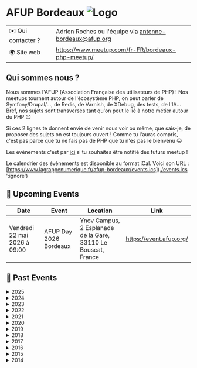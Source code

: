 # AFUP Bordeaux ![Logo](./logo-afup-bordeaux.svg ':size=100')

|                                |     |
| ------------------------------ | --- |
| ✉️ Qui contacter ?             | Adrien Roches ou l'équipe via antenne-bordeaux@afup.org |
| 🌍 Site web                    | https://www.meetup.com/fr-FR/bordeaux-php-meetup/ |

## Qui sommes nous ?

Nous sommes l'AFUP (Association Française des utilisateurs de PHP) !
Nos meetups tournent autour de l'écosystème PHP, on peut parler de Symfony/Drupal/..., de Redis, de Varnish, de XDebug, des tests, de l'IA... Bref, nos sujets sont transverses tant qu'on peut le lié à notre métier autour du PHP 😉

Si ces 2 lignes te donnent envie de venir nous voir ou même, que sais-je, de proposer des sujets on est toujours ouvert ! Comme tu l'auras compris, c'est pas parce que tu ne fais pas de PHP que tu n'es pas le bienvenu 😛

Les événements c'est par [ici](https://www.meetup.com/fr-FR/bordeaux-php-meetup/) si tu souhaites être notifié des futurs meetup !

Le calendrier des évènements est disponible au format iCal.
Voici son URL : [https://www.lagrappenumerique.fr/afup-bordeaux/events.ics](./events.ics ':ignore')

<!-- EVENTS:START -->
## 📅 Upcoming Events

| Date | Event | Location | Link |
|------|--------|----------|------|
| Vendredi 22 mai 2026 à 09:00 | AFUP Day 2026 Bordeaux | Ynov Campus, 2 Esplanade de la Gare, 33110 Le Bouscat, France | https://event.afup.org/ |

## 📆 Past Events

<details>
<summary>2025</summary>

| Date | Event | Location | Link |
|------|--------|----------|------|
| Mercredi 17 septembre 2025 à 19:00 | #61 : Preview Forum PHP - Transformez votre veille & vos Obsessions Primitives | Le Node - Aquinum, 12 Rue des Faussets, 33000 Bordeaux | https://www.meetup.com/bordeaux-php-meetup/events/310668434/ |
| Mercredi 23 juillet 2025 à 19:00 | #60: Votons et jouons ensembles 🎉 | Le Node - Aquinum, 12 Rue des Faussets, 33000 Bordeaux | https://www.meetup.com/bordeaux-php-meetup/events/309263810/ |
| Jeudi 24 avril 2025 à 19:00 | #59: Parlons FrankenPHP et Observabilité | Dotsafe, 125 quai des Chartrons, 33000 Bordeaux | https://www.meetup.com/bordeaux-php-meetup/events/307068650/ |
| Jeudi 20 mars 2025 à 19:00 | Super-Apéro 2025 | 23 Rue Ausone, Bordeaux | https://www.meetup.com/bordeaux-php-meetup/events/306530360/ |
| Mercredi 26 février 2025 à 19:00 | #57 PHP et Mémoire : Découvrez les Coulisses avec le Zend Memory Manager | 1 Cr Xavier Arnozan, Bordeaux | https://www.meetup.com/bordeaux-php-meetup/events/306119819/ |
| Mercredi 22 janvier 2025 à 19:00 | #56: Session lightning talks | 12 Rue des Faussets, Bordeaux | https://www.meetup.com/bordeaux-php-meetup/events/304967965/ |
</details>

<details>
<summary>2024</summary>

| Date | Event | Location | Link |
|------|--------|----------|------|
| Mercredi 20 novembre 2024 à 19:00 | #55: J'ai hacké puis contribué à Symfony | 12 Rue des Faussets, Bordeaux | https://www.meetup.com/bordeaux-php-meetup/events/304415496/ |
| Mercredi 30 octobre 2024 à 19:00 | #54: L'OOP au coeur du templating Symfony - TwigComponent & LiveComponent | 12 Rue des Faussets, Bordeaux | https://www.meetup.com/bordeaux-php-meetup/events/303975250/ |
| Jeudi 26 septembre 2024 à 19:00 | #53 : StandAAArdisez vos tests & La goutte d'eau qui fait déborder le Cloud | 1 cours Xavier Arnozan, , Bordeaux | https://www.meetup.com/bordeaux-php-meetup/events/303353062/ |
| Mercredi 12 juin 2024 à 19:00 | Meetup PHP #52 : Index me baby! Une intro elastic; Parlons search engine | 12 Rue des Faussets, Bordeaux | https://www.meetup.com/bordeaux-php-meetup/events/300806782/ |
| Mercredi 22 mai 2024 à 19:00 | Meetup PHP #51 : Symfony - Composant Scheduler + l'intérieur d'un Bundle | 12 Rue des Faussets, Bordeaux | https://www.meetup.com/bordeaux-php-meetup/events/300806648/ |
| Mercredi 24 avril 2024 à 19:00 | Meetup PHP #50 : Redis, le couteau suisse du développeur | 12 Rue des Faussets, Bordeaux | https://www.meetup.com/bordeaux-php-meetup/events/300013958/ |
| Mercredi 13 mars 2024 à 19:00 | Super-Apéro 2024 | 38 Rue Capdeville, Bordeaux | https://www.meetup.com/bordeaux-php-meetup/events/299275583/ |
| Mercredi 28 février 2024 à 19:00 | Meetup PHP #49 : PHP + ChatGPT: let's review a generative feature! | 12 Rue des Faussets, Bordeaux | https://www.meetup.com/bordeaux-php-meetup/events/299041870/ |
| Mercredi 24 janvier 2024 à 19:00 | Meetup PHP #48 : Xdebug, la lumière au bout du tunnel. Cette fois c'est la bonne | 12 Rue des Faussets, Bordeaux | https://www.meetup.com/bordeaux-php-meetup/events/297836117/ |
</details>

<details>
<summary>2023</summary>

| Date | Event | Location | Link |
|------|--------|----------|------|
| Mardi 28 novembre 2023 à 19:00 | Meetup PHP #47 : Mutation testing et Dette technique | 12 Rue des Faussets, Bordeaux | https://www.meetup.com/bordeaux-php-meetup/events/297177923/ |
| Mercredi 25 octobre 2023 à 19:00 | Meetup PHP #46 : Xdebug, la lumière au bout du tunnel. | 12 Rue des Faussets, Bordeaux | https://www.meetup.com/bordeaux-php-meetup/events/296249567/ |
| Jeudi 28 septembre 2023 à 19:00 | Meetup PHP #45 : La mutabilité m’a tué, l’immutabilité m’a sauvé | 12 Rue des Faussets, Bordeaux | https://www.meetup.com/bordeaux-php-meetup/events/295714201/ |
| Jeudi 29 juin 2023 à 19:00 | Meetup PHP #44 : on parlera AI et Open Source | 1 Cr Xavier Arnozan, Bordeaux | https://www.meetup.com/bordeaux-php-meetup/events/293975851/ |
| Mercredi 24 mai 2023 à 19:00 | Meetup PHP #43: ManoMano nous accueille pour 2 talks | 43 Rue d'Armagnac, Bordeaux | https://www.meetup.com/bordeaux-php-meetup/events/293284178/ |
| Mercredi 26 avril 2023 à 19:00 | Meetup PHP #42 : Domaine Riche vs Domaine Anémique | 12 Rue des Faussets, Bordeaux | https://www.meetup.com/bordeaux-php-meetup/events/292368112/ |
| Jeudi 16 mars 2023 à 19:00 | Super-Apéro 2023 | 23 Rue Ausone, Bordeaux | https://www.meetup.com/bordeaux-php-meetup/events/291960656/ |
</details>

<details>
<summary>2022</summary>

| Date | Event | Location | Link |
|------|--------|----------|------|
| Jeudi 23 juin 2022 à 19:30 | Super-Apéro 2022 | 1 Cr Xavier Arnozan, Bordeaux | https://www.meetup.com/bordeaux-php-meetup/events/286552197/ |
| Jeudi 19 mai 2022 à 19:30 | Meetup PHP #39 : Quoi de neuf dans Symfony 6.1 ? | 171 Rue Lucien Faure, Bordeaux | https://www.meetup.com/bordeaux-php-meetup/events/285538975/ |
| Jeudi 20 janvier 2022 à 19:00 | Meetup PHP (online) #37 : Pipeline Pattern | Online | https://www.meetup.com/bordeaux-php-meetup/events/283045545/ |
</details>

<details>
<summary>2021</summary>

| Date | Event | Location | Link |
|------|--------|----------|------|
| Jeudi 04 novembre 2021 à 19:00 | Meetup PHP (online) #37 : PHP Static Code Analysis 101 | Online | https://www.meetup.com/bordeaux-php-meetup/events/281446735/ |
</details>

<details>
<summary>2020</summary>

| Date | Event | Location | Link |
|------|--------|----------|------|
| Mercredi 30 septembre 2020 à 18:30 | Meetup PHP (online) #36 : Travailler avec un projet legacy | Online | https://www.meetup.com/bordeaux-php-meetup/events/273572868/ |
| Mardi 19 mai 2020 à 18:00 | Meetup PHP (online) #35 : 1 Monolithe, N microservices | Online | https://www.meetup.com/bordeaux-php-meetup/events/270601172/ |
| Mercredi 19 février 2020 à 19:30 | Meetup PHP #34 : Concevoir des applications PHP résilientes en 2020 | 12 Rue des Faussets, Bordeaux | https://www.meetup.com/bordeaux-php-meetup/events/268376150/ |
| Jeudi 30 janvier 2020 à 19:30 | Meetup PHP #33: Playlist preprogramming, from (almost) nothing to something cool | 20 Rue Saint-François, Bordeaux | https://www.meetup.com/bordeaux-php-meetup/events/267694409/ |
</details>

<details>
<summary>2019</summary>

| Date | Event | Location | Link |
|------|--------|----------|------|
| Mardi 17 décembre 2019 à 19:30 | Meetup PHP #32 : Apéro Quizz -> PHP 7.4 | 1 Cr Xavier Arnozan, Bordeaux | https://www.meetup.com/bordeaux-php-meetup/events/266824505/ |
| Jeudi 28 novembre 2019 à 19:30 | Meetup PHP #31 : De la performance, même avec Doctrine ! | 12 Rue des Faussets, Bordeaux | https://www.meetup.com/bordeaux-php-meetup/events/266311873/ |
| Jeudi 26 septembre 2019 à 19:30 | Meetup PHP #30 : L'e-commerce sans accroc avec Sylius | 23 Quai de Paludate, Bordeaux | https://www.meetup.com/bordeaux-php-meetup/events/264307234/ |
| Mercredi 26 juin 2019 à 19:30 | Meetup PHP #29 : Deep dive into the Symfony Debug component | 12 Rue des Faussets, Bordeaux | https://www.meetup.com/bordeaux-php-meetup/events/261859060/ |
| Mercredi 22 mai 2019 à 19:30 | Meetup PHP #28 : Architecture extensible avec Laravel | 88 Cr de Verdun, Bordeaux | https://www.meetup.com/bordeaux-php-meetup/events/261041713/ |
| Jeudi 18 avril 2019 à 19:30 | Meetup PHP #27 : Le container d'injections de dépendances aux petits oignons ! | 1 Cr Xavier Arnozan, Bordeaux | https://www.meetup.com/bordeaux-php-meetup/events/260445410/ |
| Jeudi 14 mars 2019 à 19:00 | Super Apéro PHP 2019 | 23 Rue Ausone, Bordeaux | https://www.meetup.com/bordeaux-php-meetup/events/259321285/ |
| Jeudi 28 février 2019 à 19:30 | Meetup PHP #26 : DDD, CQ(R)S, Clean Architecture ... dans un framework MVC | 12 rue des Faussets, Bordeaux | https://www.meetup.com/bordeaux-php-meetup/events/258940449/ |
| Jeudi 24 janvier 2019 à 19:00 | 2018 est mort, vive 2019 ! Apéro de rentrée  | 28 Rue Latour, Bordeaux | https://www.meetup.com/bordeaux-php-meetup/events/257987818/ |
</details>

<details>
<summary>2018</summary>

| Date | Event | Location | Link |
|------|--------|----------|------|
| Jeudi 29 novembre 2018 à 19:30 | Meetup PHP #25 : Lightning Talks: Back to the Future - Rétrospective 2018 | 13 rue de la manutention, Bordeaux | https://www.meetup.com/bordeaux-php-meetup/events/256158020/ |
| Mardi 30 octobre 2018 à 19:30 | Meetup PHP #24 : contribuer à des projets opensource | 12 rue des Faussets, Bordeaux | https://www.meetup.com/bordeaux-php-meetup/events/255739189/ |
| Mardi 25 septembre 2018 à 19:30 | Defensive programming | 12 rue des Faussets, Bordeaux | https://www.meetup.com/bordeaux-php-meetup/events/254348414/ |
| Vendredi 29 juin 2018 à 19:30 | API, REST ou GraphQL ? Par Kevin Dunglas. Elections des représentants | 12 rue des faussets, Bordeaux | https://www.meetup.com/bordeaux-php-meetup/events/251523532/ |
| Mercredi 06 juin 2018 à 19:00 | meetup php #21 : CQRS, FONCTIONNEL, EVENT SOURCING & DOMAIN DRIVEN DESIGN | 12 rue des Faussets, Bordeaux | https://www.meetup.com/bordeaux-php-meetup/events/250837322/ |
| Jeudi 26 avril 2018 à 19:00 | PHP meetup #20 : Des projets de qualité avec l'intégration continue !  | 12 rue des Faussets, Bordeaux | https://www.meetup.com/bordeaux-php-meetup/events/249219313/ |
| Jeudi 08 mars 2018 à 18:45 | Super Apéro AFUP | 14 Rue Castelnau D'auros, Bordeaux | https://www.meetup.com/bordeaux-php-meetup/events/248368183/ |
| Mardi 27 février 2018 à 19:00 | PHP meetup #19 - Recruter vos developpeurs | 12 rue des Faussets, Bordeaux | https://www.meetup.com/bordeaux-php-meetup/events/247423312/ |
| Vendredi 12 janvier 2018 à 19:00 | SfPot Afup/Afsy du 12 Janvier 2017 avec Nicolas Grekas | 12 rue des Faussets, Bordeaux | https://www.meetup.com/bordeaux-php-meetup/events/246405038/ |
</details>

<details>
<summary>2017</summary>

| Date | Event | Location | Link |
|------|--------|----------|------|
| Mardi 19 décembre 2017 à 19:15 | PHP Meetup #18: SOAP vs REST, on en parle ? | 12 rue des Faussets, Bordeaux | https://www.meetup.com/bordeaux-php-meetup/events/245559102/ |
| Mardi 21 novembre 2017 à 19:15 | PHP Meetup #17: Tester son application PHP | 12 rue des Faussets, Bordeaux | https://www.meetup.com/bordeaux-php-meetup/events/245072350/ |
| Jeudi 28 septembre 2017 à 19:00 | PHP Meetup #16:  Architecture REST & API RESTful | 12 rue des Faussets, Bordeaux | https://www.meetup.com/bordeaux-php-meetup/events/243354825/ |
| Mercredi 09 août 2017 à 19:00 | PHP Meetup #15 : Le passé doit mourir; migrer vers PHP 7.2 | 12 rue des Faussets, Bordeaux | https://www.meetup.com/bordeaux-php-meetup/events/241998031/ |
| Mardi 20 juin 2017 à 19:15 | PHP Meetup #14 : Mieux comprendre les PHP Standards Recommandations (PSR) | 12 rue des Faussets, Bordeaux | https://www.meetup.com/bordeaux-php-meetup/events/240387941/ |
| Mardi 23 mai 2017 à 18:45 | Meetup hors-série : CQRS, FP, ES et DDD (Okiwi) | 12 rue des Faussets, Bordeaux | https://www.meetup.com/bordeaux-php-meetup/events/239873606/ |
| Mardi 18 avril 2017 à 19:00 | PHP Meetup #13: analyse statique de code | 15, Place Canteloup, Bordeaux | https://www.meetup.com/bordeaux-php-meetup/events/239125374/ |
| Mardi 28 mars 2017 à 19:00 | PHP Meetup #12: sécurité web | 12 rue des Faussets, Bordeaux | https://www.meetup.com/bordeaux-php-meetup/events/238404985/ |
| Jeudi 09 mars 2017 à 19:00 | Super-Apéro au Frog and Rosbif | 23 Rue Ausone, Bordeaux | https://www.meetup.com/bordeaux-php-meetup/events/237877972/ |
</details>

<details>
<summary>2016</summary>

| Date | Event | Location | Link |
|------|--------|----------|------|
| Lundi 20 juin 2016 à 19:00 | PHP Meetup #11 : Développement d'applications CLI en PHP | 12 rue des Faussets, Bordeaux | https://www.meetup.com/bordeaux-php-meetup/events/231557035/ |
| Mercredi 03 février 2016 à 18:30 | PHP Meetup #10 : Haxe pour les développeurs web | 12 rue des Faussets, Bordeaux | https://www.meetup.com/bordeaux-php-meetup/events/227986634/ |
</details>

<details>
<summary>2015</summary>

| Date | Event | Location | Link |
|------|--------|----------|------|
| Jeudi 26 novembre 2015 à 19:00 | PHP Meetup #9 : Rétrospective d’une mutation technique d’un projet digital | 12 rue des Faussets, Bordeaux | https://www.meetup.com/bordeaux-php-meetup/events/226237783/ |
| Mercredi 14 octobre 2015 à 19:00 | PHP Meetup #8: Typo3 & PHP: Trollons peu mais trollons bien | 9 rue de Condé, Bordeaux | https://www.meetup.com/bordeaux-php-meetup/events/225890851/ |
| Mardi 15 septembre 2015 à 19:00 | Lightning talk : Les design patterns | 12 rue des Faussets, Bordeaux | https://www.meetup.com/bordeaux-php-meetup/events/224737500/ |
| Vendredi 31 juillet 2015 à 19:00 | PHP Meetup #6: REST in peace | 12 rue des Faussets, Bordeaux | https://www.meetup.com/bordeaux-php-meetup/events/223574747/ |
| Mercredi 24 juin 2015 à 19:00 | PHP Meetup #5: Introduction à la programmation fonctionnelle | 9 rue de Condé, Bordeaux | https://www.meetup.com/bordeaux-php-meetup/events/222955952/ |
| Mardi 26 mai 2015 à 19:00 | PHPMeetup #4 : STUPID vs SOLID  | 12 rue des Faussets, Bordeaux | https://www.meetup.com/bordeaux-php-meetup/events/222318186/ |
| Mercredi 22 avril 2015 à 19:00 | Lightning talks | 12 rue des Faussets, Bordeaux | https://www.meetup.com/bordeaux-php-meetup/events/221574381/ |
| Mercredi 21 janvier 2015 à 18:30 | Scalability & High performance of legacy php application | 12 rue des Faussets, Bordeaux | https://www.meetup.com/bordeaux-php-meetup/events/219713593/ |
</details>

<details>
<summary>2014</summary>

| Date | Event | Location | Link |
|------|--------|----------|------|
| Jeudi 11 décembre 2014 à 18:30 | Meetup PHP: Retour sur le Forum PHP / Domain Driven Design | 12 rue des Faussets, Bordeaux | https://www.meetup.com/bordeaux-php-meetup/events/218821208/ |
</details>
<!-- EVENTS:END -->
